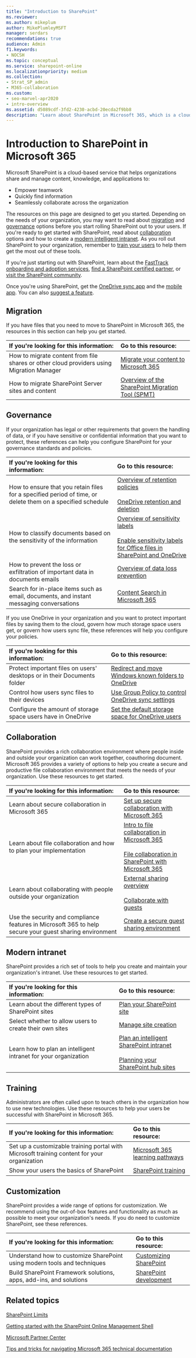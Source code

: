 ```yaml
---
title: "Introduction to SharePoint"
ms.reviewer: 
ms.author: mikeplum
author: MikePlumleyMSFT
manager: serdars
recommendations: true
audience: Admin
f1.keywords:
- NOCSH
ms.topic: conceptual
ms.service: sharepoint-online
ms.localizationpriority: medium
ms.collection:  
- Strat_SP_admin
- M365-collaboration
ms.custom:
- seo-marvel-apr2020
- intro-overview
ms.assetid: d5089cdf-3fd2-4230-acbd-20ecda2f9bb8
description: "Learn about SharePoint in Microsoft 365, which is a cloud-based service that helps organizations share and manage content, and collaborate with others."
---
```


# Introduction to SharePoint in Microsoft 365

Microsoft SharePoint is a cloud-based service that helps organizations share and manage content, knowledge, and applications to: 

- Empower teamwork
- Quickly find information
- Seamlessly collaborate across the organization
  
The resources on this page are designed to get you started. Depending on the needs of your organization, you may want to read about [migration](#migration) and [governance](#governance) options before you start rolling SharePoint out to your users. If you're ready to get started with SharePoint, read about [collaboration](#collaboration) options and how to create a [modern intelligent intranet](#modern-intranet). As you roll out SharePoint to your organization, remember to [train your users](#training) to help them get the most out of these tools.

If you're just starting out with SharePoint, learn about the [FastTrack onboarding and adoption services](https://fasttrack.microsoft.com/office), [find a SharePoint certified partner](https://products.office.com/sharepoint/sharepoint-partners-sharepoint-support), or [visit the SharePoint community](https://techcommunity.microsoft.com/t5/SharePoint/ct-p/SharePoint).

Once you're using SharePoint, get the [OneDrive sync app](https://onedrive.live.com/about/download) and the [mobile app](https://products.office.com/sharepoint/mobile-app). You can also [suggest a feature](https://sharepoint.uservoice.com).

## Migration

If you have files that you need to move to SharePoint in Microsoft 365, the resources in this section can help you get started.

| If you're looking for this information: | Go to this resource: |
|:-----|:-----|
|How to migrate content from file shares or other cloud providers using Migration Manager|[Migrate your content to Microsoft 365](/sharepointmigration/migrate-to-sharepoint-online)|
|How to migrate SharePoint Server sites and content|[Overview of the SharePoint Migration Tool (SPMT)](/sharepointmigration/introducing-the-sharepoint-migration-tool)|

## Governance

If your organization has legal or other requirements that govern the handling of data, or if you have sensitive or confidential information that you want to protect, these references can help you configure SharePoint for your governance standards and policies.

| If you're looking for this information: | Go to this resource: |
|:-----|:-----|
|How to ensure that you retain files for a specified period of time, or delete them on a specified schedule|[Overview of retention policies](/microsoft-365/compliance/retention-policies)<br><br>[OneDrive retention and deletion](/onedrive/retention-and-deletion)|
|How to classify documents based on the sensitivity of the information|[Overview of sensitivity labels](/microsoft-365/compliance/sensitivity-labels)<br><br>[Enable sensitivity labels for Office files in SharePoint and OneDrive](/microsoft-365/compliance/sensitivity-labels-sharepoint-onedrive-files)|
|How to prevent the loss or exfiltration of important data in documents emails|[Overview of data loss prevention](/microsoft-365/compliance/data-loss-prevention-policies)|
|Search for in-place items such as email, documents, and instant messaging conversations|[Content Search in Microsoft 365](/microsoft-365/compliance/content-search)|

If you use OneDrive in your organization and you want to protect important files by saving them to the cloud, govern how much storage space users get, or govern how users sync file, these references will help you configure your policies.

| If you're looking for this information: | Go to this resource: |
|:-----|:-----|
|Protect important files on users' desktops or in their Documents folder|[Redirect and move Windows known folders to OneDrive](/onedrive/redirect-known-folders)|
|Control how users sync files to their devices|[Use Group Policy to control OneDrive sync settings](/onedrive/use-group-policy)|
|Configure the amount of storage space users have in OneDrive|[Set the default storage space for OneDrive users](/onedrive/set-default-storage-space)|

## Collaboration

SharePoint provides a rich collaboration environment where people inside and outside your organization can work together, coauthoring document. Microsoft 365 provides a variety of options to help you create a secure and productive file collaboration environment that meets the needs of your organization. Use these resources to get started.

| If you're looking for this information: | Go to this resource: |
|:-----|:-----|
|Learn about secure collaboration in Microsoft 365|[Set up secure collaboration with Microsoft 365](/microsoft-365/solutions/setup-secure-collaboration-with-teams)|
|Learn about file collaboration and how to plan your implementation|[Intro to file collaboration in Microsoft 365](intro-to-file-collaboration.md)<br><br>[File collaboration in SharePoint with Microsoft 365](deploy-file-collaboration.md)|
|Learn about collaborating with people outside your organization|[External sharing overview](external-sharing-overview.md)<br><br>[Collaborate with guests](/microsoft-365/solutions/collaborate-with-people-outside-your-organization)|
|Use the security and compliance features in Microsoft 365 to help secure your guest sharing environment|[Create a secure guest sharing environment](/microsoft-365/solutions/create-secure-guest-sharing-environment)|

## Modern intranet

SharePoint provides a rich set of tools to help you create and maintain your organization's intranet. Use these resources to get started.

| If you're looking for this information: | Go to this resource: |
|:-----|:-----|
|Learn about the different types of SharePoint sites|[Plan your SharePoint site](https://support.office.com/article/35d9adfe-d5cc-462f-a63a-bae7f2529182)|
|Select whether to allow users to create their own sites|[Manage site creation](manage-site-creation.md)|
|Learn how to plan an intelligent intranet for your organization|[Plan an intelligent SharePoint intranet](plan-intranet.md)<br><br>[Planning your SharePoint hub sites](./planning-hub-sites.md)|

## Training

Administrators are often called upon to teach others in the organization how to use new technologies. Use these resources to help your users be successful with SharePoint in Microsoft 365.

| If you're looking for this information: | Go to this resource: |
|:-----|:-----|
|Set up a customizable training portal with Microsoft training content for your organization|[Microsoft 365 learning pathways](/office365/customlearning/)|
|Show your users the basics of SharePoint|[SharePoint training](https://support.office.com/article/cb8ef501-84db-4427-ac77-ec2009fb8e23)|

## Customization

SharePoint provides a wide range of options for customization. We recommend using the out-of-box features and functionality as much as possible to meet your organization's needs. If you do need to customize SharePoint, see these references.

| If you're looking for this information: | Go to this resource: |
|:-----|:-----|
|Understand how to customize SharePoint using modern tools and techniques|[Customizing SharePoint](extend-and-develop.md)|
|Build SharePoint Framework solutions, apps, add-ins, and solutions|[SharePoint development](/sharepoint/dev/)|

## Related topics

[SharePoint Limits](/office365/servicedescriptions/sharepoint-online-service-description/sharepoint-online-limits)

[Getting started with the SharePoint Online Management Shell](/powershell/sharepoint/sharepoint-online/connect-sharepoint-online)

[Microsoft Partner Center](https://partnercenter.microsoft.com/pcv/search)

[Tips and tricks for navigating Microsoft 365 technical documentation](/microsoft-365/microsoft-365-docs-navigation-guide)